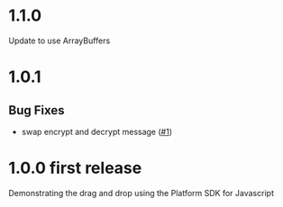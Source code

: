 # 1.1.0
Update to use ArrayBuffers

# 1.0.1
## Bug Fixes
- swap encrypt and decrypt message ([#1](https://github.com/virtru/virtru-sdk-recipe-dragdrop/pull/1))

# 1.0.0 first release
Demonstrating the drag and drop using the Platform SDK for Javascript
